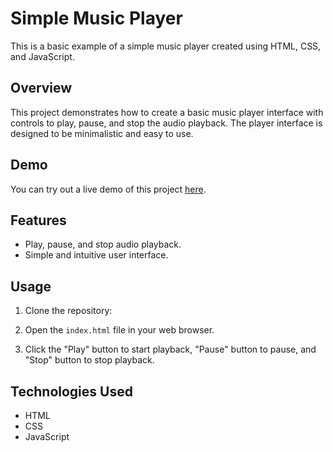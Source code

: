 # Simple Music Player

This is a basic example of a simple music player created using HTML, CSS, and JavaScript.

## Overview

This project demonstrates how to create a basic music player interface with controls to play, pause, and stop the audio playback. The player interface is designed to be minimalistic and easy to use.
## Demo

You can try out a live demo of this project [here]().

## Features

- Play, pause, and stop audio playback.
- Simple and intuitive user interface.

## Usage

1. Clone the repository:


2. Open the `index.html` file in your web browser.

3. Click the "Play" button to start playback, "Pause" button to pause, and "Stop" button to stop playback.

## Technologies Used

- HTML
- CSS
- JavaScript

